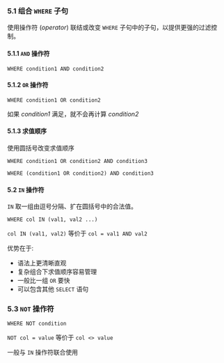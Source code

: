 ### 5.1 组合 `WHERE` 子句

使用操作符 (*operator*) 联结或改变 `WHERE` 子句中的子句，以提供更强的过滤控制。

#### 5.1.1 `AND` 操作符

`WHERE condition1 AND condition2`

#### 5.1.2 `OR` 操作符

`WHERE condition1 OR condition2`

如果 *condition1* 满足，就不会再计算 *condition2*

#### 5.1.3 求值顺序

使用圆括号改变求值顺序

`WHERE condition1 OR condition2 AND condition3`

`WHERE (condition1 OR condition2) AND condition3`

#### 5.2 `IN` 操作符

`IN` 取一组由逗号分隔、扩在圆括号中的合法值。

`WHERE col IN (val1, val2 ...)`

`col IN (val1, val2)` 等价于 `col = val1 AND val2`

优势在于:

* 语法上更清晰直观
* 复杂组合下求值顺序容易管理
* 一般比一组 `OR` 要快
* 可以包含其他 `SELECT` 语句

### 5.3 `NOT` 操作符

`WHERE NOT condition`

`NOT col = value` 等价于 `col <> value`

一般与 `IN` 操作符联合使用